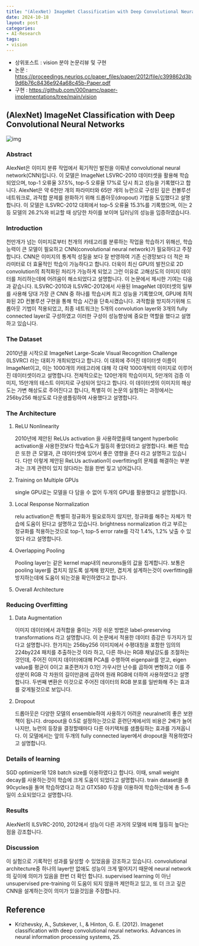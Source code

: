 ```yaml
---
title: "(AlexNet) ImageNet Classification with Deep Convolutional Neural Networks 리뷰"
date: 2024-10-18
layout: post
categories: 
- AI-Research
tags: 
- vision
---
```


-   상위포스트 : vision 분야 논문리뷰 및 구현
-   논문 : <https://proceedings.neurips.cc/paper_files/paper/2012/file/c399862d3b9d6b76c8436e924a68c45b-Paper.pdf>
-   구현 : <https://github.com/000namc/paper-implementations/tree/main/vision>


<a id="orgf070ee0"></a>

## (AlexNet) ImageNet Classification with Deep Convolutional Neural Networks

![img](http://39.115.110.177:40000/nginx/blog/alexnet/figure1.jpeg)


<a id="orgd8e9e00"></a>

### Abstract

AlexNet은 이미지 분류 작업에서 획기적인 발전을 이뤄낸 convolutional neural network(CNN)입니다. 이 모델은 ImageNet LSVRC-2010 데이터셋을 활용해 학습되었으며, top-1 오류율 37.5%, top-5 오류율 17%로 당시 최고 성능을 기록했다고 합니다. AlexNet은 약 6천만 개의 파라미터와 65만 개의 뉴런으로 구성된 깊은 컨볼루션 네트워크로, 과적합 문제를 완화하기 위해 드롭아웃(dropout) 기법을 도입했다고 설명합니다. 이 모델은 ILSVRC-2012 대회에서 top-5 오류율 15.3%를 기록했으며, 이는 2등 모델의 26.2%와 비교할 때 상당한 차이를 보이며 딥러닝의 성능을 입증하였습니다.


<a id="orge718aa9"></a>

### Introduction

천만개가 넘는 이미지로부터 천개의 카테고리를 분류하는 작업을 학습하기 위해선, 학습능력이 큰 모델이 필요하고 CNN(convolutional neural network)가 필요하다고 주장 합니다. CNN은 이미지의 통계적 성질을 보다 잘 반영하여 기존 신경망보다 더 적은 파라미터로 더 효율적인 학습이 가능하다고 합니다. 더욱이 최신 GPU의 발전으로 2D convolution의 최적화된 처리가 가능하게 되었고 그런 이유로 고해상도의 이미지 데이터를 처리하는데에 어려움이 해소되었다고 설명합니다.
이 논문에서 제시한 기여는 다음과 같습니다. ILSVRC-2010과 ILSVRC-2012에서 사용된 ImageNet 데이터셋의 일부를 사용해 당대 가장 큰 CNN 중 하나를 학습시켜 최고 성능을 기록했으며, GPU에 최적화된 2D 컨볼루션 구현을 통해 학습 시간을 단축시켰습니다.
과적합을 방지하기위해 드롭아웃 기법이 적용되었고, 최종 네트워크는 5개의 convolution layer와 3개의 fully connected layer로 구성하였고 이러한 구성이 성능향상에 중요한 역할을 했다고 설명하고 있습니다. 


<a id="org3867fe7"></a>

### The Dataset

2010년을 시작으로 ImageNet Large-Scale Visual Recognition Challenge (ILSVRC) 라는 대회가 개최되었다고 합니다. 이 대회에 주어진 데이터셋 이름이 ImageNet이고, 이는 1000개의 카테고리에 대해 각 대략 1000개씩의 이미지로 이루어진 데이터셋이라고 설명합니다. 전체적으로는 120만개의 학습이미지, 5만개의 검증 이미지, 15만개의 테스트 이미지로 구성되어 있다고 합니다. 이 데이터셋의 이미지의 해상도는 가변 해상도로 주어진다고 합니다, 특별히 이 논문의 실험하는 과정에서는 256by256 해상도로 다운샘플링하여 사용했다고 설명합니다. 


<a id="org02d74ef"></a>

### The Architecture

1.  ReLU Nonlinearity

    2010년에 제안된 ReLUs activation 을 사용하였을때 tangent hyperbolic activation을 사용한것보다 학습속도가 월등히 좋았더라고 설명합니다. 빠른 학습은 또한 큰 모델과, 큰 데이터셋에 있어서 좋은 영향을 준다 라고 설명하고 있습니다. 다만 이렇게 제안된 ReLUs activation이 overfitting의 문제를 해결하는 부분과는 크게 관련이 있지 않다라는 점을 한번 짚고 넘어갑니다. 

2.  Training on Multiple GPUs

    single GPU로는 모델을 다 담을 수 없어 두개의 GPU를 활용했다고 설명합니다.

3.  Local Response Normalization

    relu activation은 특별히 정규화가 필요로하지 않지만, 정규화를 해주는 자체가 학습에 도움이 된다고 설명하고 있습니다. brightness normalization 라고 부르는 정규화를 적용하는것으로 top-1, top-5 error rate를 각각 1.4%, 1.2% 낮출 수 있었다 라고 설명합니다.

4.  Overlapping Pooling

    Pooling layer는 같은 kernel map내의 neurons들의 값을 집계합니다. 보통은 pooling layer를 겹치지 않도록 설계해 왔지만, 겹치게 설계하는것이 overfitting을 방지하는데에 도움이 되는것을 확인하였다고 합니다. 

5.  Overall Architecture


<a id="org2c3e280"></a>

### Reducing Overfitting

1.  Data Augmentation

    이미지 데이터에서 과적합을 줄이는 가장 쉬운 방법은 label-preserving transformations 라고 설명합니다. 이 논문에서 적용한 데이터 증강은 두가지가 있다고 설명합니다. 한가지는 256by256 이미지에서 수평대칭을 포함한 임의의 224by224 패치를 추출하는것 이라 하고, 다른 하나는 RGB 채널강도를 조절하는 것인데, 주어진 이미지 데이터에대해 PCA를 수행하여 eigenpair를 얻고, eigen value를 평균이 0이고 표준편차가 0.1인 가우시안 난수를 곱하여 변형하고 이를 주성분이 RGB 각 차원의 길이만큼에 곱하여 원래 RGB에 더하여 사용하였다고 설명합니다. 두번째 변환은 이것으로 주어진 데이터의 RGB 분포를 일반화해 주는 효과를 갖게될것으로 보입니다. 

2.  Dropout

    드롭아웃은 다양한 모델의 ensemble하여 사용하기 어려운 neuralnet의 좋은 보완책이 됩니다. dropout을 0.5로 설정하는것으로 훈련단계에서의 비용은 2배가 늘어나지만, 뉴런의 등장을 결정할때마다 다른 아키택처를 샘플링하는 효과를 가져옵니다. 이 모델에서는 앞의 두개의 fully connected layer에서 dropout을 적용하였다고 설명합니다. 


<a id="orge6c2f59"></a>

### Details of learning

SGD optimizer와 128 batch size를 이용하였다고 합니다. 이때, small weight decay를 사용하는것이 학습에 크게 도움이 되었다고 설명합니다. train dataset을 총 90cycles을 돌며 학습하였다고 하고 GTX580 두장을 이용하여 학습하는데에 총 5~6일이 소요되었다고 설명합니다.


<a id="org9601d98"></a>

### Results

AlexNet의 ILSVRC-2010, 2012에서 성능이 다른 과거의 모델에 비해 월등히 높다는 점을 강조합니다. 


<a id="orgc0519de"></a>

### Discussion

이 실험으로 기록적인 성과를 달성할 수 있었음을 강조하고 있습니다. convolutional architecture중 하나의 layer만 없애도 성능이 크게 떨어지기 때문에 neural network의 깊이에 의미가 있음을 한번 더 확인 합니다. supervised learning 이 아닌 unsupervised pre-training 이 도움이 되지 않을까 제안하고 있고, 또 더 크고 깊은 CNN을 설계하는것이 의미가 있을것임을 주장합니다.


<a id="orgf0c91c2"></a>

## Reference

-   Krizhevsky, A., Sutskever, I., & Hinton, G. E. (2012). Imagenet classification with deep convolutional neural networks. Advances in neural information processing systems, 25.
